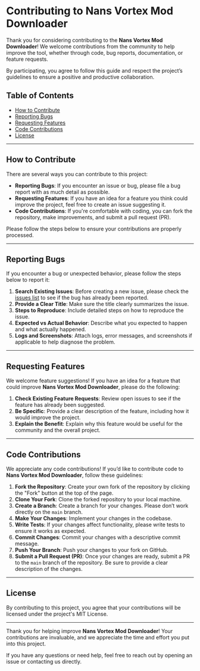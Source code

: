 # Contributing to Nans Vortex Mod Downloader

Thank you for considering contributing to the **Nans Vortex Mod Downloader**! We welcome contributions from the community to help improve the tool, whether through code, bug reports, documentation, or feature requests.

By participating, you agree to follow this guide and respect the project’s guidelines to ensure a positive and productive collaboration.

## Table of Contents

- [How to Contribute](#how-to-contribute)
- [Reporting Bugs](#reporting-bugs)
- [Requesting Features](#requesting-features)
- [Code Contributions](#code-contributions)
- [License](#license)

---

## How to Contribute

There are several ways you can contribute to this project:

- **Reporting Bugs**: If you encounter an issue or bug, please file a bug report with as much detail as possible.
- **Requesting Features**: If you have an idea for a feature you think could improve the project, feel free to create an issue suggesting it.
- **Code Contributions**: If you're comfortable with coding, you can fork the repository, make improvements, and submit a pull request (PR).

Please follow the steps below to ensure your contributions are properly processed.

---

## Reporting Bugs

If you encounter a bug or unexpected behavior, please follow the steps below to report it:

1. **Search Existing Issues**: Before creating a new issue, please check the [issues list](https://github.com/yourusername/NansVortexModDownloader/issues) to see if the bug has already been reported.
2. **Provide a Clear Title**: Make sure the title clearly summarizes the issue.
3. **Steps to Reproduce**: Include detailed steps on how to reproduce the issue.
4. **Expected vs Actual Behavior**: Describe what you expected to happen and what actually happened.
5. **Logs and Screenshots**: Attach logs, error messages, and screenshots if applicable to help diagnose the problem.

---

## Requesting Features

We welcome feature suggestions! If you have an idea for a feature that could improve **Nans Vortex Mod Downloader**, please do the following:

1. **Check Existing Feature Requests**: Review open issues to see if the feature has already been suggested.
2. **Be Specific**: Provide a clear description of the feature, including how it would improve the project.
3. **Explain the Benefit**: Explain why this feature would be useful for the community and the overall project.

---

## Code Contributions

We appreciate any code contributions! If you’d like to contribute code to **Nans Vortex Mod Downloader**, follow these guidelines:

1. **Fork the Repository**: Create your own fork of the repository by clicking the "Fork" button at the top of the page.
2. **Clone Your Fork**: Clone the forked repository to your local machine.
3. **Create a Branch**: Create a branch for your changes. Please don’t work directly on the `main` branch.
4. **Make Your Changes**: Implement your changes in the codebase.
5. **Write Tests**: If your changes affect functionality, please write tests to ensure it works as expected.
6. **Commit Changes**: Commit your changes with a descriptive commit message.
7. **Push Your Branch**: Push your changes to your fork on GitHub.
8. **Submit a Pull Request (PR)**: Once your changes are ready, submit a PR to the `main` branch of the repository. Be sure to provide a clear description of the changes.

---

## License

By contributing to this project, you agree that your contributions will be licensed under the project's MIT License.

---

Thank you for helping improve **Nans Vortex Mod Downloader**! Your contributions are invaluable, and we appreciate the time and effort you put into this project.

If you have any questions or need help, feel free to reach out by opening an issue or contacting us directly.
